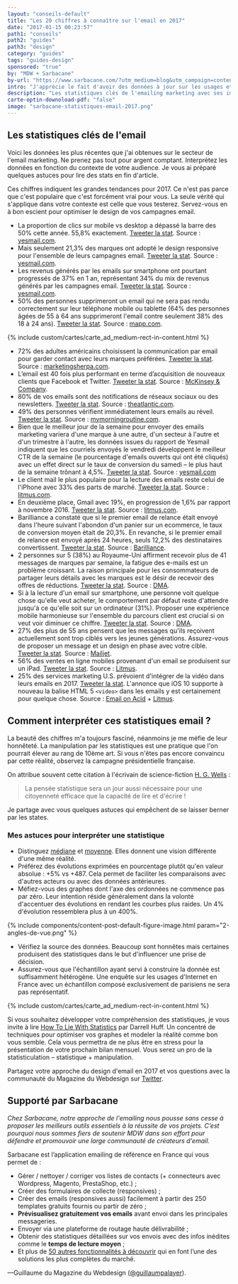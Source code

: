 ```yaml
---
layout: "conseils-default"
title: "Les 20 chiffres à connaître sur l'email en 2017"
date: "2017-01-15 00:23:57"
path1: "conseils"
path2: "guides"
path3: "design"
category: "guides"
tags: "guides-design"
sponsored: "true"
by: "MDW + Sarbacane"
by-url: "https://www.sarbacane.com/?utm_medium=blog&utm_campaign=content&utm_source=magazineduwebdesign"
intro: "J'apprécie le fait d'avoir des données à jour sur les usages et les performances de l'email. Cela permet de prendre des décisions plus judicieuses pour optimiser leur design. Néanmoins, les statistiques sur l'email sont souvent obsolètes. Afin de [designer des templates email](http://www.magazineduwebdesign.com/conseils/guides/design-newsletter-7-hacks-pour-des-emails-qui-convertissent/) plus en phase avec les usages de mon audience, j'ai parcouru une centaine de sources pour disposer des derniers chiffres sur l'email en 2017."
description: "Les statistiques clés de l'emailing marketing avec ses implications sur le design et le développement des templates email."
carte-optin-downoload-pdf: "false"
image: "sarbacane-statistiques-email-2017.png"
---
```


## Les statistiques clés de l'email

Voici les données les plus récentes que j'ai obtenues sur le secteur de l'email marketing. Ne prenez pas tout pour argent comptant. Interprétez les données en fonction du contexte de votre audience. Je vous ai préparé quelques astuces pour lire des stats en fin d'article.

Ces chiffres indiquent les grandes tendances pour 2017. Ce n'est pas parce que c'est populaire que c'est forcément vrai pour vous. La seule vérité qui s'applique dans votre contexte est celle que vous testerez. Servez-vous en à bon escient pour optimiser le design de vos campagnes email.

- La proportion de clics sur mobile vs desktop a dépassé la barre des 50% cette année. 55,8% exactement. <a class="twitter" href="https://twitter.com/share?url=http://www.magazineduwebdesign.com/conseils/guides/statistiques-email-2017/&text={{ 'La proportion de clics sur mobile vs desktop a dépassé la barre des 55% cette année.' | cgi_escape }}&via=MagDuWebdesign" target="blank">Tweeter la stat</a>. Source : [yesmail.com](http://www.yesmail.com/resources/benchmarks/email-benchmark-report-q3-2016-mind-gap).
- Mais seulement 21,3% des marques ont adopté le design responsive pour l'ensemble de leurs campagnes email. <a class="twitter" href="https://twitter.com/share?url=http://www.magazineduwebdesign.com/conseils/guides/statistiques-email-2017/&text={{ 'Seulement 21,3% des marques ont adopté le design responsive pour l’ensemble de leurs emails.' | cgi_escape }}&via=MagDuWebdesign" target="blank">Tweeter la stat</a>. Source : [yesmail.com](http://www.yesmail.com/resources/benchmarks/email-benchmark-report-q3-2016-mind-gap).
- Les revenus générés par les emails sur smartphone ont pourtant progressés de 37% en 1 an, représentant 34% du mix de revenus générés par les campagnes email. <a class="twitter" href="https://twitter.com/share?url=http://www.magazineduwebdesign.com/conseils/guides/statistiques-email-2017/&text={{ 'Revenus générés par les emails sur mobile : +37% en 1 an.' | cgi_escape }}&via=MagDuWebdesign" target="blank">Tweeter la stat</a>. Source : [yesmail.com](http://www.yesmail.com/resources/benchmarks/email-benchmark-report-q3-2016-mind-gap).
- 50% des personnes supprimeront un email qui ne sera pas rendu correctement sur leur téléphone mobile ou tablette (64% des personnes âgées de 55 à 64 ans supprimeront l'email contre seulement 38% des 18 à 24 ans). <a class="twitter" href="https://twitter.com/share?url=http://www.magazineduwebdesign.com/conseils/guides/statistiques-email-2017/&text={{ '50% des personnes supprimeront un email qui n’aura pas un rendu correct sur mobile.' | cgi_escape }}&via=MagDuWebdesign" target="blank">Tweeter la stat</a>. Source : [mapp.com](https://sslg.teradatadmc.com/ecircle_marketing/imgproxy/cont/716297223/MAPP_2016_INFOGRAPHIC.pdf).

{% include custom/cartes/carte_ad_medium-rect-in-content.html %}

- 72% des adultes américains choisissent la communication par email pour garder contact avec leurs marques préférées. <a class="twitter" href="https://twitter.com/share?url=http://www.magazineduwebdesign.com/conseils/guides/statistiques-email-2017/&text={{ '72% des adultes U.S choisissent l’email pour garder contact avec leurs marques préférées.' | cgi_escape }}&via=MagDuWebdesign" target="blank">Tweeter la stat</a>. Source : [marketingsherpa.com](https://www.marketingsherpa.com/article/case-study/customer-communication-by-channel).
- L’email est 40 fois plus performant en terme d’acquisition de nouveaux clients que Facebook et Twitter. <a class="twitter" href="https://twitter.com/share?url=http://www.magazineduwebdesign.com/conseils/guides/statistiques-email-2017/&text={{ 'L’email est 40 fois plus performant en terme d’acquisition de nouveaux clients que FB & TWTR.' | cgi_escape }}&via=MagDuWebdesign" target="blank">Tweeter la stat</a>. Source : [McKinsey & Company](http://www.mckinsey.com/business-functions/marketing-and-sales/our-insights/why-marketers-should-keep-sending-you-emails).
- 80% de vos emails sont des notifications de réseaux sociaux ou des newsletters. <a class="twitter" href="https://twitter.com/share?url=http://www.magazineduwebdesign.com/conseils/guides/statistiques-email-2017/&text={{ '80% de vos emails sont des notifications de réseaux sociaux ou des newsletters.' | cgi_escape }}&via=MagDuWebdesign" target="blank">Tweeter la stat</a>. Source : [theatlantic.com](http://www.theatlantic.com/technology/archive/2016/01/what-comes-after-email/422625/).
- 49% des personnes vérifient immédiatement leurs emails au réveil. <a class="twitter" href="https://twitter.com/share?url=http://www.magazineduwebdesign.com/conseils/guides/statistiques-email-2017/&text={{ '49% des personnes vérifient immédiatement leurs emails au réveil.' | cgi_escape }}&via=MagDuWebdesign" target="blank">Tweeter la stat</a>. Source : [mymorningroutine.com](http://mymorningroutine.com/statistics/).
- Bien que le meilleur jour de la semaine pour envoyer des emails marketing variera d'une marque à une autre, d'un secteur à l'autre et d'un trimestre à l'autre, les données issues du rapport de Yesmail indiquent que les courriels envoyés le vendredi développent le meilleur CTR de la semaine (le pourcentage d'emails ouverts qui ont été cliqués) avec un effet direct sur le taux de conversion du samedi – le plus haut de la semaine trônant à 4,5%. <a class="twitter" href="https://twitter.com/share?url=http://www.magazineduwebdesign.com/conseils/guides/statistiques-email-2017/&text={{ 'Les emails envoyés le vendredi développent le meilleur CTR de la semaine.' | cgi_escape }}&via=MagDuWebdesign" target="blank">Tweeter la stat</a>. Source : [yesmail.com](http://www.yesmail.com/resources/benchmarks/email-benchmark-report-q3-2016-mind-gap)
- Le client mail le plus populaire pour la lecture des emails reste celui de l'iPhone avec 33% des parts de marché. <a class="twitter" href="https://twitter.com/share?url=http://www.magazineduwebdesign.com/conseils/guides/statistiques-email-2017/&text={{ 'Le client mail le plus populaire pour la lecture des emails reste celui de l’iPhone.' | cgi_escape }}&via=MagDuWebdesign" target="blank">Tweeter la stat</a>. Source : [litmus.com](http://emailclientmarketshare.com/).
- En deuxième place, Gmail avec 19%, en progression de 1,6% par rapport à novembre 2016. <a class="twitter" href="https://twitter.com/share?url=http://www.magazineduwebdesign.com/conseils/guides/statistiques-email-2017/&text={{ 'Gmail est le 2e client email derrière celui de l’iPhone avec 19% des parts de marché.' | cgi_escape }}&via=MagDuWebdesign" target="blank">Tweeter la stat</a>. Source : [litmus.com](http://emailclientmarketshare.com/).
- Barilliance a constaté que si le premier email de relance était envoyé dans l'heure suivant l'abondon d'un panier sur un ecommerce, le taux de conversion moyen était de 20,3%. En revanche, si le premier email de relance est envoyé après 24 heures, seuls 12,2% des destinataires convertissent. <a class="twitter" href="https://twitter.com/share?url=http://www.magazineduwebdesign.com/conseils/guides/statistiques-email-2017/&text={{ 'Tx de conversion moy. de 20% si l’email de relance d’un panier abandonné est envoyé dans l’heure' | cgi_escape }}&via=MagDuWebdesign" target="blank">Tweeter la stat</a>. Source : [Barilliance](https://www.barilliance.com/cart-abandonment-emails-best-practice-benchmark-study/).
- 2 personnes sur 5 (38%) au Royaume-Uni affirment recevoir plus de 41 messages de marques par semaine, la fatigue des e-mails est un problème croissant. La raison principale pour les consommateurs de partager leurs détails avec les marques est le désir de recevoir des offres de réductions. <a class="twitter" href="https://twitter.com/share?url=http://www.magazineduwebdesign.com/conseils/guides/statistiques-email-2017/&text={{ '2 personnes sur 5 au Royaume-Uni affirment recevoir plus de 41 messages de marques par semaine.' | cgi_escape }}&via=MagDuWebdesign" target="blank">Tweeter la stat</a>. Source : [DMA](https://dma.org.uk/uploads/misc/58232e26621ff-consumer-email-tracking-report-2016_58232e266214c.pdf).
- Si à la lecture d'un email sur smartphone, une personne voit quelque chose qu'elle veut acheter, le comportement par défaut reste d'attendre jusqu'à ce qu'elle soit sur un ordinateur (31%). Proposer une expérience mobile harmonieuse sur l'ensemble du parcours client est crucial si on veut voir diminuer ce chiffre. <a class="twitter" href="https://twitter.com/share?url=http://www.magazineduwebdesign.com/conseils/guides/statistiques-email-2017/&text={{ '31% des pers. ayant une volonté d’achat après lecture d’1 email s/ 📱 finaliseront l’achat s/ 💻' | cgi_escape }}&via=MagDuWebdesign" target="blank">Tweeter la stat</a>. Source : [DMA](https://dma.org.uk/uploads/misc/58232e26621ff-consumer-email-tracking-report-2016_58232e266214c.pdf).
- 27% des plus de 55 ans pensent que les messages qu'ils reçoivent actuellement sont trop ciblés vers les jeunes générations. Assurez-vous de proposer un message et un design en phase avec votre cible. <a class="twitter" href="https://twitter.com/share?url=http://www.magazineduwebdesign.com/conseils/guides/statistiques-email-2017/&text={{ '27% des + de 55 ans pensent que les messages qu’ils reçoivent sont trop ciblés vers les jeunes' | cgi_escape }}&via=MagDuWebdesign" target="blank">Tweeter la stat</a>. Source : [Mailjet](https://uk.mailjet.com/blog/email-marketing/marketing-research-report).
- 56% des ventes en ligne mobiles provenant d'un email se produisent sur un iPad. <a class="twitter" href="https://twitter.com/share?url=http://www.magazineduwebdesign.com/conseils/guides/statistiques-email-2017/&text={{ '56% des ventes en ligne mobiles provenant d’un email se produisent sur un iPad.' | cgi_escape }}&via=MagDuWebdesign" target="blank">Tweeter la stat</a>. Source : [Litmus](https://litmus.com/builder/a9f6b31).
- 25% des services marketing U.S. prévoient d'intégrer de la vidéo dans leurs emails en 2017. <a class="twitter" href="https://twitter.com/share?url=http://www.magazineduwebdesign.com/conseils/guides/statistiques-email-2017/&text={{ '25% des services marketing U.S. prévoient d’intégrer de la vidéo dans leurs emails en 2017.' | cgi_escape }}&via=MagDuWebdesign" target="blank">Tweeter la stat</a>. L'annonce que iOS 10 supporte à nouveau la balise HTML 5 `<video>` dans les emails y est certainement pour quelque chose. Source : [Email on Acid](https://www.emailonacid.com/) + [Litmus](https://litmus.com/blog/9-things-you-need-to-know-about-email-in-ios-10).

## Comment interpréter ces statistiques email ?

La beauté des chiffres m'a toujours fasciné, néanmoins je me méfie de leur honnêteté. La manipulation par les statistiques est une pratique que l'on pourrait élever au rang de 10ème art. Si vous n'êtes pas encore convaincu par cette réalité, observez la campagne présidentielle française.

On attribue souvent cette citation à l'écrivain de science-fiction [H. G. Wells](https://g.co/kgs/qGhIAC) :

> La pensée statistique sera un jour aussi nécessaire pour une citoyenneté efficace que la capacité de lire et d'écrire !

Je partage avec vous quelques astuces qui empêchent de se laisser berner par les states.

### Mes astuces pour interpréter une statistique

- Distinguez [médiane](https://fr.wikipedia.org/wiki/M%C3%A9diane_(statistiques)) et [moyenne](https://fr.wikipedia.org/wiki/Moyenne). Elles donnent une vision différente d'une même réalité.
- Préférez des évolutions exprimées en pourcentage plutôt qu'en valeur absolue : +5% vs +487. Cela permet de faciliter les comparaisons avec d'autres acteurs ou avec des données antérieures.
- Méfiez-vous des graphes dont l'axe des ordonnées ne commence pas par zéro. Leur intention réside généralement dans la volonté d'accentuer des évolutions en rendant les courbes plus raides. Un 4% d'évolution ressemblera plus à un 400%.

{% include components/content-post-default-figure-image.html param="2-angles-de-vue.png" %}

- Vérifiez la source des données. Beaucoup sont honnêtes mais certaines produisent des statistiques dans le but d'influencer une prise de décision.
- Assurez-vous que l'échantillon ayant servi à construire la donnée est suffisamment hétérogène. Une enquête sur les usages d'Internet en France avec un échantillon composé exclusivement de parisiens ne sera pas représentatif.

{% include custom/cartes/carte_ad_medium-rect-in-content.html %}

Si vous souhaitez développer votre compréhension des statistiques, je vous invite à lire [How To Lie With Statistics](https://www.amazon.fr/gp/product/0393310728/ref=as_li_tl?ie=UTF8&camp=1642&creative=6746&creativeASIN=0393310728&linkCode=as2&tag=mdw-21) par Darrell Huff. Un concentré de techniques pour optimiser vos graphes et modeler la réalité comme bon vous semble. Cela vous permettra de ne plus être en stress pour la présentation de votre prochain bilan mensuel. Vous serez un pro de la statisticulation – statistique + manipulation.

Partagez votre approche du design d'email en 2017 et vos questions avec la communauté du Magazine du Webdesign sur [Twitter](https://twitter.com/MagDuWebdesign).

## Supporté par Sarbacane

 _Chez Sarbacane, notre approche de l'emailing nous pousse sans cesse à proposer les meilleurs outils essentiels à la réussite de vos projets. C’est pourquoi nous sommes fiers de soutenir MDW dans son effort pour défendre et promouvoir une large communauté de créateurs d'email._

Sarbacane est l’application emailing de référence en France qui vous permet de :

- Gérer / nettoyer / corriger vos listes de contacts (+ connecteurs avec Wordpress, Magento, PrestaShop, etc.) ;
- Créer des formulaires de collecte (responsives) ;
- Créer des emails (responsives aussi) facilement à partir des 250 templates gratuits fournis ou partir de zéro ;
- **Prévisualisez gratuitement vos emails** avant envoi dans les principales messageries.
- Envoyer via une plateforme de routage haute délivrabilité ;
- Obtenir des statistiques détaillées sur vos envois avec des infos inédites comme le **temps de lecture moyen** ;
- Et plus de [50 autres fonctionnalités à découvrir](https://www.sarbacane.com/?utm_medium=blog&utm_campaign=content&utm_source=magazineduwebdesign) qui en font l’une des solutions les plus complètes du marché.

—Guillaume du Magazine du Webdesign ([@guillaumpalayer](https://twitter.com/guillaumpalayer)).
